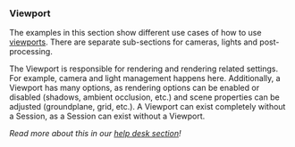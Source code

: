 ### Viewport

The examples in this section show different use cases of how to use [viewports](https://viewer.shapediver.com/v3/latest/api/interfaces/IViewportApi.html). There are separate sub-sections for cameras, lights and post-processing.

The Viewport is responsible for rendering and rendering related settings. For example, camera and light management happens here. Additionally, a Viewport has many options, as rendering options can be enabled or disabled (shadows, ambient occlusion, etc.) and scene properties can be adjusted (groundplane, grid, etc.). A Viewport can exist completely without a Session, as a Session can exist without a Viewport.

_Read more about this in our [help desk section](https://help.shapediver.com/doc/viewports)!_